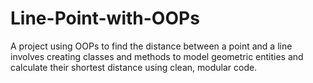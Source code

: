 # Line-Point-with-OOPs
A project using OOPs to find the distance between a point and a line involves creating classes and methods to model geometric entities and calculate their shortest distance using clean, modular code.
